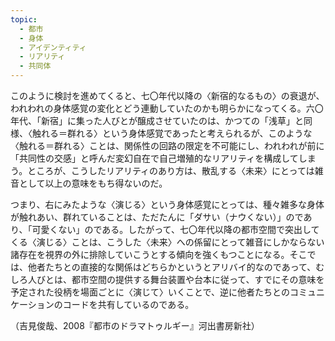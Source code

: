 ```yaml
---
topic:
  - 都市
  - 身体
  - アイデンティティ
  - リアリティ
  - 共同体
---
```

このように検討を進めてくると、七〇年代以降の〈新宿的なるもの〉の衰退が、われわれの身体感覚の変化とどう連動していたのかも明らかになってくる。六〇年代、「新宿」に集った人びとが醸成させていたのは、かつての「浅草」と同様、〈触れる＝群れる〉という身体感覚であったと考えられるが、このような〈触れる＝群れる〉ことは、関係性の回路の限定を不可能にし、われわれが前に「共同性の交感」と呼んだ変幻自在で自己増殖的なリアリティを構成してしまう。ところが、こうしたリアリティのあり方は、散乱する〈未来〉にとっては雑音として以上の意味をもち得ないのだ。

つまり、右にみたような〈演じる〉という身体感覚にとっては、種々雑多な身体が触れあい、群れていることは、ただたんに「ダサい（ナウくない）」のであり、「可愛くない」のである。したがって、七〇年代以降の都市空間で突出してくる〈演じる〉ことは、こうした〈未来〉への係留にとって雑音にしかならない諸存在を視界の外に排除していこうとする傾向を強くもつことになる。そこでは、他者たちとの直接的な関係はどちらかというとアリバイ的なのであって、むしろ人びとは、都市空間の提供する舞台装置や台本に従って、すでにその意味を予定された役柄を場面ごとに〈演じて〉いくことで、逆に他者たちとのコミュニケーションのコードを共有しているのである。

（吉見俊哉、2008『都市のドラマトゥルギー』河出書房新社）